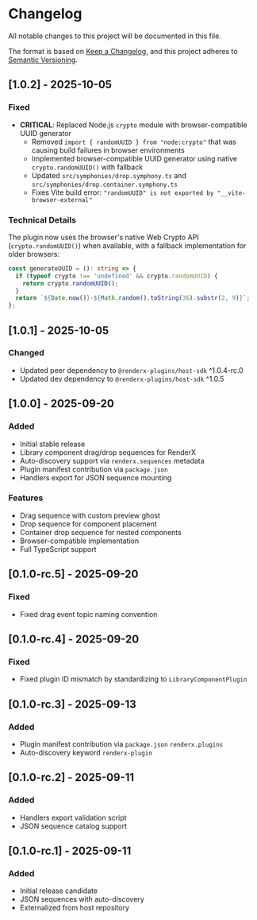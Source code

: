 # Changelog

All notable changes to this project will be documented in this file.

The format is based on [Keep a Changelog](https://keepachangelog.com/en/1.0.0/),
and this project adheres to [Semantic Versioning](https://semver.org/spec/v2.0.0.html).

## [1.0.2] - 2025-10-05

### Fixed
- **CRITICAL**: Replaced Node.js `crypto` module with browser-compatible UUID generator
  - Removed `import { randomUUID } from "node:crypto"` that was causing build failures in browser environments
  - Implemented browser-compatible UUID generator using native `crypto.randomUUID()` with fallback
  - Updated `src/symphonies/drop.symphony.ts` and `src/symphonies/drop.container.symphony.ts`
  - Fixes Vite build error: `"randomUUID" is not exported by "__vite-browser-external"`

### Technical Details
The plugin now uses the browser's native Web Crypto API (`crypto.randomUUID()`) when available, with a fallback implementation for older browsers:

```typescript
const generateUUID = (): string => {
  if (typeof crypto !== 'undefined' && crypto.randomUUID) {
    return crypto.randomUUID();
  }
  return `${Date.now()}-${Math.random().toString(36).substr(2, 9)}`;
};
```

## [1.0.1] - 2025-10-05

### Changed
- Updated peer dependency to `@renderx-plugins/host-sdk` ^1.0.4-rc.0
- Updated dev dependency to `@renderx-plugins/host-sdk` ^1.0.5

## [1.0.0] - 2025-09-20

### Added
- Initial stable release
- Library component drag/drop sequences for RenderX
- Auto-discovery support via `renderx.sequences` metadata
- Plugin manifest contribution via `package.json`
- Handlers export for JSON sequence mounting

### Features
- Drag sequence with custom preview ghost
- Drop sequence for component placement
- Container drop sequence for nested components
- Browser-compatible implementation
- Full TypeScript support

## [0.1.0-rc.5] - 2025-09-20

### Fixed
- Fixed drag event topic naming convention

## [0.1.0-rc.4] - 2025-09-20

### Fixed
- Fixed plugin ID mismatch by standardizing to `LibraryComponentPlugin`

## [0.1.0-rc.3] - 2025-09-13

### Added
- Plugin manifest contribution via `package.json` `renderx.plugins`
- Auto-discovery keyword `renderx-plugin`

## [0.1.0-rc.2] - 2025-09-11

### Added
- Handlers export validation script
- JSON sequence catalog support

## [0.1.0-rc.1] - 2025-09-11

### Added
- Initial release candidate
- JSON sequences with auto-discovery
- Externalized from host repository

